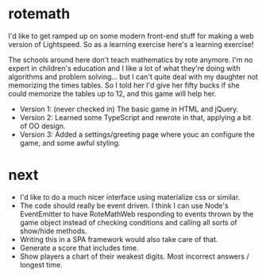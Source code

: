 # rotemath
I'd like to get ramped up on some modern front-end stuff for making a web version of Lightspeed. So as a learning exercise here's a 
learning exercise!

The schools around here don't teach mathematics by rote anymore. I'm no expert in children's education and I like a lot of what they're 
doing with algorithms and problem solving... but I can't quite deal with my daughter not memorizing the times tables. So I told her
I'd give her fifty bucks if she could memorize the tables up to 12, and this game will help her.

  * Version 1: (never checked in) The basic game in HTML and jQuery.
  * Version 2: Learned some TypeScript and rewrote in that, applying a bit of OO design.
  * Version 3: Added a settings/greeting page where youc an configure the game, and some awful styling.
  
# next
  * I'd like to do a much nicer interface using materialize css or similar.
  * The code should really be event driven. I think I can use Node's EventEmitter to have RoteMathWeb responding to events thrown by the 
  game object instead of checking conditions and calling all sorts of show/hide methods.
  * Writing this in a SPA framework would also take care of that.
  * Generate a score that includes time.
  * Show players a chart of their weakest digits. Most incorrect answers / longest time.
